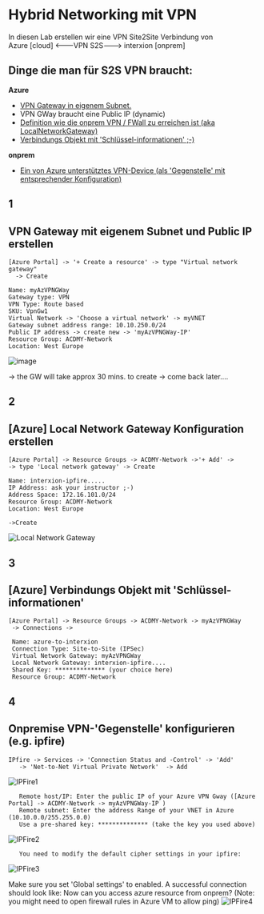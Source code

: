 # Hybrid Networking mit VPN 
In diesen Lab erstellen wir eine VPN Site2Site Verbindung von  
Azure [cloud] <---VPN S2S---> interxion [onprem]

## Dinge die man für S2S VPN braucht:

**Azure**
* [VPN Gateway in eigenem Subnet.](#1)
* VPN GWay braucht eine Public IP (dynamic)
* [Definition wie die onprem VPN / FWall zu erreichen ist (aka LocalNetworkGateway)](#2)
* [Verbindungs Objekt mit 'Schlüssel-informationen' ;-)](#3)

**onprem**
* [Ein von Azure unterstütztes VPN-Device (als 'Gegenstelle' mit entsprechender Konfiguration)](#4)

## 1
## VPN Gateway mit eigenem Subnet und Public IP erstellen
```
[Azure Portal] -> '+ Create a resource' -> type "Virtual network gateway"
  -> Create

Name: myAzVPNGWay
Gateway type: VPN
VPN Type: Route based
SKU: VpnGw1
Virtual Network -> 'Choose a virtual network' -> myVNET
Gateway subnet address range: 10.10.250.0/24
Public IP address -> create new -> 'myAzVPNGWay-IP'
Resource Group: ACDMY-Network
Location: West Europe
```
![image](https://github.com/bfrankMS/IaaS-ACDMY/blob/master/Labs/%C3%9Cbung%203/VPNGWay.PNG)

-> the GW will take approx 30 mins. to create -> come back later....

## 2
## [Azure] Local Network Gateway Konfiguration erstellen
```
[Azure Portal] -> Resource Groups -> ACDMY-Network ->'+ Add' ->
-> type 'Local network gateway' -> Create

Name: interxion-ipfire.....
IP Address: ask your instructor ;-)
Address Space: 172.16.101.0/24
Resource Group: ACDMY-Network
Location: West Europe

->Create
```
![Local Network Gateway](https://github.com/bfrankMS/IaaS-ACDMY/blob/master/Labs/%C3%9Cbung%203/LocalNetworkGW.png)

## 3 
## [Azure] Verbindungs Objekt mit 'Schlüssel-informationen'
```
[Azure Portal] -> Resource Groups -> ACDMY-Network -> myAzVPNGWay
 -> Connections -> 

 Name: azure-to-interxion
 Connection Type: Site-to-Site (IPSec)
 Virtual Network Gateway: myAzVPNGWay
 Local Network Gateway: interxion-ipfire....
 Shared Key: ************** (your choice here)
 Resource Group: ACDMY-Network
``` 

## 4
## Onpremise VPN-'Gegenstelle' konfigurieren (e.g. ipfire)
```
IPfire -> Services -> 'Connection Status and -Control' -> 'Add'
   -> 'Net-to-Net Virtual Private Network'  -> Add
```
![IPFire1](https://github.com/bfrankMS/IaaS-ACDMY/blob/master/Labs/%C3%9Cbung%203/ipfire1.PNG)
```
   Remote host/IP: Enter the public IP of your Azure VPN Gway ([Azure Portal] -> ACDMY-Network -> myAzVPNGWay-IP )
   Remote subnet: Enter the address Range of your VNET in Azure (10.10.0.0/255.255.0.0)
   Use a pre-shared key: ************** (take the key you used above)
```
![IPFire2](https://github.com/bfrankMS/IaaS-ACDMY/blob/master/Labs/%C3%9Cbung%203/ipfire2.PNG)

```
   You need to modify the default cipher settings in your ipfire:
```
![IPFire3](https://github.com/bfrankMS/IaaS-ACDMY/blob/master/Labs/%C3%9Cbung%203/ipfire3.PNG)

Make sure you set 'Global settings' to enabled. A successful connection should look like:
Now can you access azure resource from onprem? (Note: you might need to open firewall rules in Azure VM to allow ping)
![IPFire4](https://github.com/bfrankMS/IaaS-ACDMY/blob/master/Labs/%C3%9Cbung%203/ipfire4.PNG)


